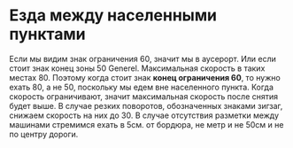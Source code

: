 # Езда между населенными пунктами
Если мы видим знак ограничения 60, значит мы в аусерорт. Или если стоит знак конец зоны 50 Generel.
Максимальная скорость в таких местах 80. Поэтому когда стоит знак **конец ограничения 60**, то нужно ехать 80, а не 50, поскольку мы едем вне населенного пункта. 
Когда скорость ограничивают, значит максимальная скорость после снятия будет выше.
В случае резких поворотов, обозначенных знаками зигзаг, снижаем скорость на них до 30. В случае отсутствия разметки между машинами стремимся ехать в 5см. от бордюра, не метр и не 50см и не по центру дороги.

